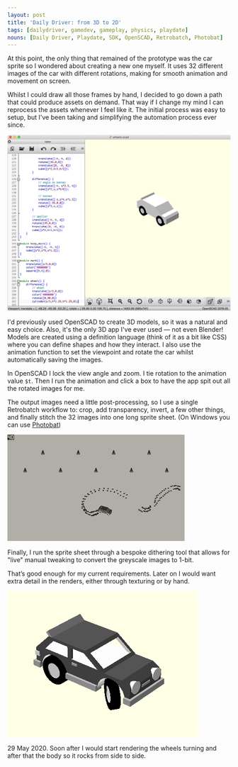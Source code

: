 ```yaml
---
layout: post
title: 'Daily Driver: from 3D to 2D'
tags: [dailydriver, gamedev, gameplay, physics, playdate]
nouns: [Daily Driver, Playdate, SDK, OpenSCAD, Retrobatch, Photobat]
---
```


At this point, the only thing that remained of the prototype was the car sprite so I wondered about creating a new one myself. It uses 32 different images of the car with different rotations, making for smooth animation and movement on screen.

Whilst I could draw all those frames by hand, I decided to go down a path that could produce assets on demand. That way if I change my mind I can reprocess the assets whenever I feel like it. The initial process was easy to setup, but I've been taking and simplifying the automation process ever since.

![GIF](/images/posts/daily-driver-from-3d-to-2d-a.png)

I'd previously used OpenSCAD to create 3D models, so it was a natural and easy choice. Also, it's the only 3D app I've ever used — not even Blender! Models are created using a definition language (think of it as a bit like CSS) where you can define shapes and how they interact. I also use the animation function to set the viewpoint and rotate the car whilst automatically saving the images.

In OpenSCAD I lock the view angle and zoom. I tie rotation to the animation value `$t`. Then I run the animation and click a box to have the app spit out all the rotated images for me.

The output images need a little post-processing, so I use a single Retrobatch workflow to: crop, add transparency, invert, a few other things, and finally stitch the 32 images into one long sprite sheet. (On Windows you can use [Photobat](http://photobat.clientside.jp))

![GIF](/images/posts/daily-driver-from-3d-to-2d-b.png#playdate)

Finally, I run the sprite sheet through a bespoke dithering tool that allows for "live" manual tweaking to convert the greyscale images to 1-bit.

That’s good enough for my current requirements. Later on I would want extra detail in the renders, either through texturing or by hand.

![GIF](/images/posts/daily-driver-from-3d-to-2d-c.png)

29 May 2020. Soon after I would start rendering the wheels turning and after that the body so it rocks from side to side.